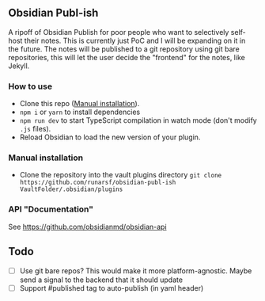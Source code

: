 ## Obsidian Publ-ish

A ripoff of Obsidian Publish for poor people who want to selectively self-host their notes.
This is currently just PoC and I will be expanding on it in the future. The notes will be published to a git repository using git bare repositories, this will let the user decide the "frontend" for the notes, like Jekyll.

### How to use

- Clone this repo ([Manual installation](https://github.com/runarsf/obsidian-publ-ish/#manual-installation)).
- `npm i` or `yarn` to install dependencies
- `npm run dev` to start TypeScript compilation in watch mode (don't modify `.js` files).
- Reload Obsidian to load the new version of your plugin.

### Manual installation

- Clone the repository into the vault plugins directory `git clone https://github.com/runarsf/obsidian-publ-ish VaultFolder/.obsidian/plugins`

### API "Documentation"

See https://github.com/obsidianmd/obsidian-api

## Todo

- [ ] Use git bare repos? This would make it more platform-agnostic. Maybe send a signal to the backend that it should update
- [ ] Support #published tag to auto-publish (in yaml header)

